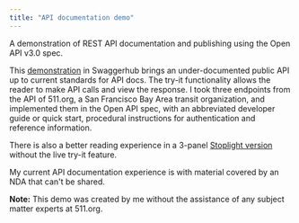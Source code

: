 ```yaml
---
title: "API documentation demo"
---
```


A demonstration of REST API documentation and publishing using the Open API v3.0 spec. 

This [demonstration](https://app.swaggerhub.com/apis-docs/bennetthub500/default-title/0.1) in Swaggerhub brings an under-documented public API up to current standards for API docs.  The try-it functionality allows the reader to make API calls and view the response. I took three endpoints from the API of 511.org, a San Francisco Bay Area transit organization, and implemented them in the Open API spec, with an abbreviated developer guide or quick start, procedural instructions for authentication and reference information.  

There is also a better reading experience in a 3-panel [Stoplight version](https://bennett-charles.stoplight.io/docs/511api-demo/branches/main/mfrt8ye1a09uh-using-the-511-org-api) without the live try-it feature.   

My current API documentation experience is with material covered by an NDA that can't be shared. 

**Note:** This demo was created by me without the assistance of any subject matter experts at 511.org. 
